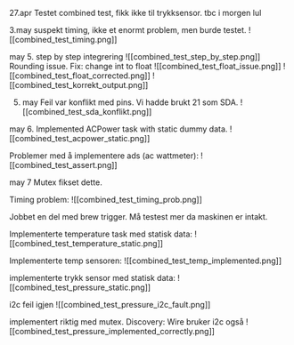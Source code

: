 27.apr
Testet combined test, fikk ikke til trykksensor. tbc i morgen lul


3.may
suspekt timing, ikke et enormt problem, men burde testet.
![[combined_test_timing.png]]

may 5.
step by step integrering
![[combined_test_step_by_step.png]]
Rounding issue. Fix: change int to float 
![[combined_test_float_issue.png]]
![[combined_test_float_corrected.png]]
![[combined_test_korrekt_output.png]]

5. may
Feil var konflikt med pins. Vi hadde brukt 21 som SDA.
![[combined_test_sda_konflikt.png]]

may 6.
Implemented ACPower task with static dummy data.
![[combined_test_acpower_static.png]]

Problemer med å implementere ads (ac wattmeter):
![[combined_test_assert.png]]


may 7
Mutex fikset dette.

Timing problem:
![[combined_test_timing_prob.png]]

Jobbet en del med brew trigger. Må testest mer da maskinen er intakt.

Implementerte temperature task med statisk data:
![[combined_test_temperature_static.png]]

Implementerte temp sensoren:
![[combined_test_temp_implemented.png]]

implementerte trykk sensor med statisk data:
![[combined_test_pressure_static.png]]

i2c feil igjen
![[combined_test_pressure_i2c_fault.png]]

implementert riktig med mutex. Discovery: Wire bruker i2c også
![[combined_test_pressure_implemented_correctly.png]]
